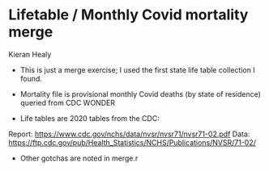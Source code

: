 # Lifetable / Monthly Covid mortality merge

Kieran Healy

- This is just a merge exercise; I used the first state life table collection I found. 

- Mortality file is provisional monthly Covid deaths (by state of residence) queried from CDC WONDER

- Life tables are 2020 tables from the CDC: 

Report: https://www.cdc.gov/nchs/data/nvsr/nvsr71/nvsr71-02.pdf
Data: https://ftp.cdc.gov/pub/Health_Statistics/NCHS/Publications/NVSR/71-02/

- Other gotchas are noted in merge.r


